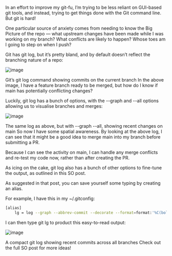In an effort to improve my git-fu, I’m trying to be less reliant on GUI-based git tools, and instead, trying to get things done with the Git command line. But git is hard!

One particular source of anxiety comes from needing to know the Big Picture of the repo — what upstream changes have been made while I was working on my branch? What conflicts are likely to happen? Whose toes am I going to step on when I push?

Git has git log, but it’s pretty bland, and by default doesn’t reflect the branching nature of a repo:

![image](https://github.com/hpcmtint/LINUX-NOTES/assets/142393927/e5b14ee8-ff3a-4a58-8645-aec13f57a104)


Git’s git log command showing commits on the current branch
In the above image, I have a feature branch ready to be merged, but how do I know if main has potentially conflicting changes?

Luckily, git log has a bunch of options, with the --graph and --all options allowing us to visualise branches and merges:

![image](https://github.com/hpcmtint/LINUX-NOTES/assets/142393927/2bc39fdd-9499-4ebf-953a-2e332909477d)

The same log as above, but with --graph --all, showing recent changes on main
So now I have some spatial awareness. By looking at the above log, I can see that it might be a good idea to merge main into my branch before submitting a PR.

Because I can see the activity on main, I can handle any merge conflicts and re-test my code now, rather than after creating the PR.

As icing on the cake, git log also has a bunch of other options to fine-tune the output, as outlined in this SO post.

As suggested in that post, you can save yourself some typing by creating an alias.

For example, I have this in my ~/.gitconfig:

```bash
[alias]
    lg = log --graph --abbrev-commit --decorate --format=format:'%C(bold blue)%h%C(reset) - %C(bold cyan)%aD%C(reset) %C(bold green)(%ar)%C(reset)%C(bold yellow)%d%C(reset)%n''          %C(white)%s%C(reset) %C(dim white)- %an%C(reset)' --all
```
I can then type git lg to product this easy-to-read output:

![image](https://github.com/hpcmtint/LINUX-NOTES/assets/142393927/8df55c71-a497-41f7-a7d7-5ff7187f7105)

A compact git log showing recent commits across all branches
Check out the full SO post for more ideas!
